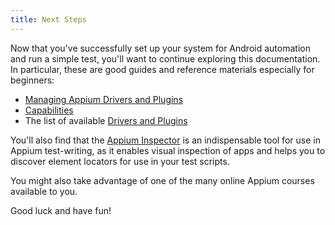 ```yaml
---
title: Next Steps
---
```


Now that you've successfully set up your system for Android automation and run a simple test,
you'll want to continue exploring this documentation. In particular, these are good guides and
reference materials especially for beginners:

- [Managing Appium Drivers and Plugins](../guides/managing-exts.md)
- [Capabilities](../guides/caps.md)
- The list of available [Drivers and Plugins](../ecosystem/index.md)

You'll also find that the [Appium Inspector](https://github.com/appium/appium-inspector) is an
indispensable tool for use in Appium test-writing, as it enables visual inspection of apps and
helps you to discover element locators for use in your test scripts.

You might also take advantage of one of the many online Appium courses available to you.

Good luck and have fun!
